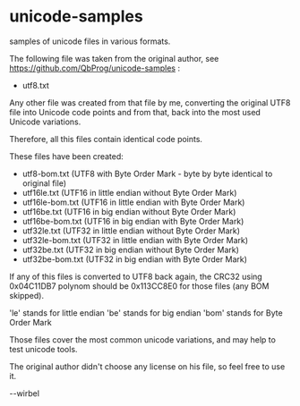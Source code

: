 # unicode-samples
samples of unicode files in various formats.

The following file was taken from the original author, see
https://github.com/QbProg/unicode-samples :

- utf8.txt


Any other file was created from that file by me, converting
the original UTF8 file into Unicode code points and from that,
back into the most used Unicode variations.


Therefore, all this files contain identical code points.


These files have been created:

- utf8-bom.txt    (UTF8 with Byte Order Mark - byte by byte identical to original file)
- utf16le.txt     (UTF16 in little endian without Byte Order Mark)
- utf16le-bom.txt (UTF16 in little endian with Byte Order Mark)
- utf16be.txt     (UTF16 in big endian without Byte Order Mark)
- utf16be-bom.txt (UTF16 in big endian with Byte Order Mark)
- utf32le.txt     (UTF32 in little endian without Byte Order Mark)
- utf32le-bom.txt (UTF32 in little endian with Byte Order Mark)
- utf32be.txt     (UTF32 in big endian without Byte Order Mark)
- utf32be-bom.txt (UTF32 in big endian with Byte Order Mark)

If any of this files is converted to UTF8 back again, the CRC32 using
0x04C11DB7 polynom should be 0x113CC8E0 for those files (any BOM skipped).

'le'  stands for little endian
'be'  stands for big endian
'bom' stands for Byte Order Mark

Those files cover the most common unicode variations, and may
help to test unicode tools.

The original author didn't choose any license on his file,
so feel free to use it.

--wirbel
